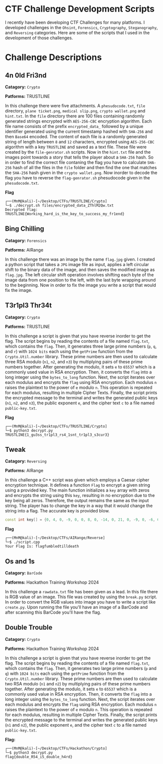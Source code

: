 # CTF Challenge Development Scripts
I recently have been developing CTF Challenges for many platforms. I developed challenges in the `Ohsint`, `Forensics`, `Cryptography`, `Steganography`, and `Reversing` categories. Here are some of the scripts that I used in the development of those challenges.

# Challenge Descriptions

## 4n 0ld Fri3nd
**Catagory:** `Crypto`

**Patforms:** TRUSTLINE

In this challenge there were five attachments. A `phesudocode.txt`, `file` directory, `plane ticket.png`, `medical slip.png`, `crypto wallet.png` and `hint.txt`. In the `file` directory there are 100 files containing randomly generated strings encrypted with `AES-256-CBC` encryption algorithm. Each file name consists of the prefix `encrypted_data_` followed by a unique identifier generated using the current timestamp hashed with `SHA-256` and then `Base64` encoded. The content of each file is a randomly generated string of length between `8` and `12` characters, encrypted using `AES-256-CBC` algorithm with a key `TRUSTLINE` and saved as a text file. These file were created by the `file-genrator.sh` scripts. Now in the `hint.txt` file and the images point towards a story that tells the player about a `SHA-256` hash. So in order to find the correct file contaning the flag you have to calculate `SHA-256` hash of all the files in the `file` folder and then find the one that matches the `SHA-256` hash given in the `crypto wallet.png`. Now inorder to decode the flag you have to reverse the `flag-genrator.sh` phesudocode given in the `phesudocode.txt`.

**Flag**

```console
┌──(MnM@kali)-[~/Desktop/CTFs/TRUSTLINE/Crypto]
└─$ ./decrypt.sh files/encrypted_data_ZThlM2Qw.txt     
Decrypted flag: TRUSTLINE{Working_hard_is_the_key_to_success_my_fr1end}
```

## Bing Chilling
**Catagory:** `Forensics`

**Patforms:** AIRange

In this challenge there was an image by the name `flag.jpg` given. I created a python script that takes a `JPG` image file as input, applies a left circular shift to the binary data of the image, and then saves the modified image as `flag.jpg`. The left circular shift operation involves shifting each byte of the image data from one position to the left, with the last byte wrapping around to the beginning. Now in order to fix the image you write a script that would fix the image.

## T3r1pl3 Thr34t
**Catagory:** `Crypto`

**Patforms:** TRUSTLINE

In this challenge a script is given that you have reverse inorder to get the flag. The script begins by reading the contents of a file named `flag.txt`, which contains the `flag`. Then, it generates three large prime numbers (`p`, `q`, and `r`) with `1024 bits` each using the `getPrime` function from the `Crypto.Util.number` library. These prime numbers are then used to calculate three RSA modulo (`n1`, `n2`, and `n3`) by multiplying pairs of these prime numbers together. After generating the modulo, it sets `e` to `65537` which is a commonly used value in RSA encryption. Then, it converts the `flag` into a long integer using the `bytes_to_long` function. Next, the script iterates over each modulus and encrypts the `flag` using RSA encryption. Each modulus `n` raises the plaintext to the power of `e` modulo `n`. This operation is repeated for each modulus, resulting in multiple Cipher Texts. Finally, the script prints the encrypted message to the terminal and writes the generated public keys (`n1`, `n2`, and `n3`), the public exponent `e`, and the cipher text `c` to a file named `public-key.txt`.

**Flag**

```console
┌──(MnM@kali)-[~/Desktop/CTFs/TRUSTLINE/Crypto]
└─$ python3 decrypt.py
TRUSTLINE{1_gu3ss_tr1pl3_rs4_1snt_tr1pl3_s3cur3}
```

## Tweak
**Catagory:** `Reversing`

**Patforms:** AIRange

In this challenge a C++ script was given which employs a Caesar cipher encryption technique. It defines a function `Flag` to encrypt a given string using a provided key. The main function initializes a `key` array with zeros and encrypts the string using this `key`, resulting in no encryption due to the key being all zeros. Therefore, the output remains the same as the input string. The player has to change the key in a way that it would change the string into a flag. The accurate key is provided blow.

```C++
const int key[] = {0, 4, 0, -9, 0, 0, 8, 0, -14, 0, 21, 0, -9, 0, -6, 0, -2, 0, 4, 0}
```

**Flag**

```console
┌──(MnM@kali)-[~/Desktop/CTFs/AIRange/Reverse]
└─$ ./script.cpp
Your Flag Is: flagfumbledtilldeath
```

## Os and 1s
**Catagory:** `BarCode`

**Patforms:** Hackathon Training Workshop 2024

In this challenge a `rawdata.txt` file has been given as a lead. In this file there is RGB value of an image. This file was created by using the `break.py` script. In order to convert the RGB values into image you have to write a script like `create.py`. Upon running the file you'll have an image of a BarCode and after scanning this BarCode you'll have the flag.

## Double Trouble
**Catagory:** `Crypto`

**Patforms:** Hackathon Training Workshop 2024

In this challenge a script is given that you have reverse inorder to get the flag. The script begins by reading the contents of a file named `flag.txt`, which contains the `flag`. Then, it generates two large prime numbers (`p` and `q`) with `1024 bits` each using the `getPrime` function from the `Crypto.Util.number` library. These prime numbers are then used to calculate two RSA modulo (`n1` and `n2`) by multiplying pairs of these prime numbers together. After generating the modulo, it sets `e` to `65537` which is a commonly used value in RSA encryption. Then, it converts the `flag` into a long integer using the `bytes_to_long` function. Next, the script iterates over each modulus and encrypts the `flag` using RSA encryption. Each modulus `n` raises the plaintext to the power of `e` modulo `n`. This operation is repeated for each modulus, resulting in multiple Cipher Texts. Finally, the script prints the encrypted message to the terminal and writes the generated public keys (`n1` and `n2`), the public exponent `e`, and the cipher text `c` to a file named `public-key.txt`.

**Flag:**

```console
┌──(MnM@kali)-[~/Desktop/CTFs/Hackathon/Crypto]
└─$ python3 decrypt.py
flag{double_R54_i5_double_h4rd}
```
